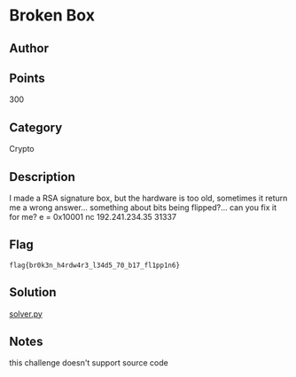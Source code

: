 # Broken Box
## Author

## Points
300
## Category
Crypto
## Description 
I made a RSA signature box, but the hardware is too old, sometimes it return me a wrong answer... something about bits being flipped?... can you fix it for me?
e = 0x10001
nc 192.241.234.35 31337
## Flag
`flag{br0k3n_h4rdw4r3_l34d5_70_b17_fl1pp1n6}`
## Solution
[solver.py](solver.py)
## Notes
this challenge doesn't support source code